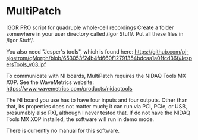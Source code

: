 # MultiPatch
IGOR PRO script for quadruple whole-cell recordings
Create a folder somewhere in your user directory called /Igor Stuff/.
Put all these files in /Igor Stuff/.

You also need "Jesper's tools", which is found here:
https://github.com/pj-sjostrom/qMorph/blob/653053f24b4fd660f12791354bdcaa1a01fcd36f/JespersTools_v03.ipf

To communicate with NI boards, MultiPatch requires the NIDAQ Tools MX XOP. See the WaveMetrics website:
https://www.wavemetrics.com/products/nidaqtools

The NI board you use has to have four inputs and four outputs. Other than that, its properties does not matter much; it can run via PCI, PCIe, or USB, presumably also PXI, although I never tested that.
If do not have the NIDAQ Tools MX XOP installed, the software will run in demo mode.

There is currently no manual for this software.
